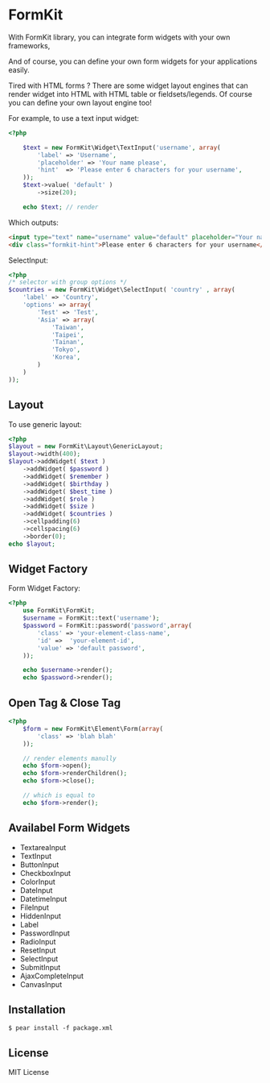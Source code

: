 FormKit
========

With FormKit library, you can integrate form widgets with your own frameworks,

And of course, you can define your own form widgets for your applications easily.

Tired with HTML forms ? There are some widget layout engines that
can render widget into HTML with HTML table or fieldsets/legends. Of course you can
define your own layout engine too!


For example, to use a text input widget:

```php
<?php

    $text = new FormKit\Widget\TextInput('username', array( 
        'label' => 'Username',
        'placeholder' => 'Your name please',
        'hint'  => 'Please enter 6 characters for your username',
    ));
    $text->value( 'default' )
        ->size(20);

    echo $text; // render 
```

Which outputs:

```html
<input type="text" name="username" value="default" placeholder="Your name please" size="20"/>
<div class="formkit-hint">Please enter 6 characters for your username</div>
```

SelectInput:

```php
<?php
/* selector with group options */
$countries = new FormKit\Widget\SelectInput( 'country' , array(
    'label' => 'Country',
    'options' => array(
        'Test' => 'Test',
        'Asia' => array( 
            'Taiwan',
            'Taipei',
            'Tainan',
            'Tokyo',
            'Korea',
        )
    )
));
```


Layout
------
To use generic layout:

```php
<?php
$layout = new FormKit\Layout\GenericLayout;
$layout->width(400);
$layout->addWidget( $text )
    ->addWidget( $password )
    ->addWidget( $remember )
    ->addWidget( $birthday )
    ->addWidget( $best_time )
    ->addWidget( $role )
    ->addWidget( $size )
    ->addWidget( $countries )
    ->cellpadding(6)
    ->cellspacing(6)
    ->border(0);
echo $layout;
```


Widget Factory
--------------

Form Widget Factory:

```php
<?php
    use FormKit\FormKit;
    $username = FormKit::text('username');
    $password = FormKit::password('password',array( 
        'class' => 'your-element-class-name',
        'id' =>  'your-element-id',
        'value' => 'default password',
    ));

    echo $username->render();
    echo $password->render();
```




Open Tag & Close Tag
--------------------

```php
<?php
    $form = new FormKit\Element\Form(array(
        'class' => 'blah blah'
    ));

    // render elements manully
    echo $form->open();
    echo $form->renderChildren();
    echo $form->close();

    // which is equal to
    echo $form->render();
```

Availabel Form Widgets
----------------------
* TextareaInput
* TextInput
* ButtonInput
* CheckboxInput
* ColorInput
* DateInput
* DatetimeInput
* FileInput
* HiddenInput
* Label
* PasswordInput
* RadioInput
* ResetInput
* SelectInput
* SubmitInput
* AjaxCompleteInput
* CanvasInput

Installation
------------

    $ pear install -f package.xml

License
-------

MIT License

